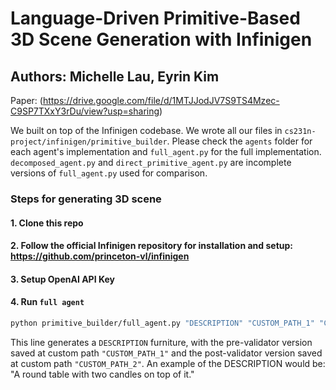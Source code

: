 # Language-Driven Primitive-Based 3D Scene Generation with Infinigen

## Authors: Michelle Lau, Eyrin Kim

Paper: (https://drive.google.com/file/d/1MTJJodJV7S9TS4Mzec-C9SP7TXxY3rDu/view?usp=sharing)

We built on top of the Infinigen codebase. We wrote all our files in `cs231n-project/infinigen/primitive_builder`. 
Please check the `agents` folder for each agent's implementation and `full_agent.py` for the full implementation. 
`decomposed_agent.py` and `direct_primitive_agent.py` are incomplete versions of `full_agent.py` used for comparison.

### Steps for generating 3D scene
#### 1. Clone this repo
#### 2. Follow the official Infinigen repository for installation and setup: https://github.com/princeton-vl/infinigen 
#### 3. Setup OpenAI API Key
#### 4. Run `full agent`
```bash
python primitive_builder/full_agent.py "DESCRIPTION" "CUSTOM_PATH_1" "CUSTOM_PATH_2"
```
This line generates a `DESCRIPTION` furniture, with the pre-validator version saved at custom path `"CUSTOM_PATH_1"` and the post-validator version saved at custom path `"CUSTOM_PATH_2"`. An example of the DESCRIPTION would be: "A round table with two candles on top of it."
